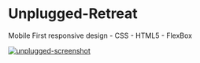 # Unplugged-Retreat
Mobile First responsive design - CSS - HTML5 - FlexBox 


[![unplugged-screenshot](https://user-images.githubusercontent.com/36923806/218481050-90c77732-00b3-4db2-9273-6da77faad439.png)](https://francescabambozzi.github.io/Unplugged-Retreat/)

